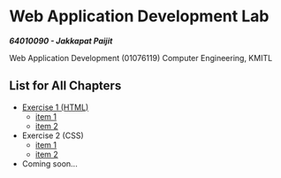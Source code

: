 # Web Application Development Lab

***64010090 - Jakkapat Paijit*** 

Web Application Development (01076119) Computer Engineering, KMITL<br>

## List for All Chapters
+ <a href="./exercise-01/exercise_1.pdf">Exercise 1 (HTML)<a/>
  - <a href="./exercise-01/item_1.html">item 1<a/>
  - <a href="./exercise-01/item_2.html">item 2<a/>
+ Exercise 2 (CSS)
  - <a href="./exercise-02/item_1.html">item 1<a/>
  - <a href="./exercise-02/item_1.html">item 2<a/>
+ Coming soon...
